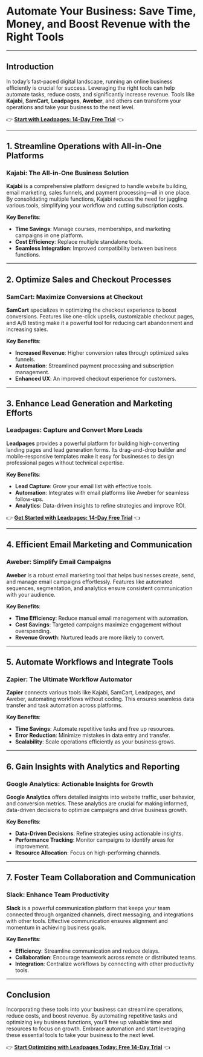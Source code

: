 # Automate Your Business: Save Time, Money, and Boost Revenue with the Right Tools

---

## Introduction

In today’s fast-paced digital landscape, running an online business efficiently is crucial for success. Leveraging the right tools can help automate tasks, reduce costs, and significantly increase revenue. Tools like **Kajabi**, **SamCart**, **Leadpages**, **Aweber**, and others can transform your operations and take your business to the next level.

👉 **[Start with Leadpages: 14-Day Free Trial](https://bit.ly/LEadPages)** 👈

---

## 1. Streamline Operations with All-in-One Platforms

### Kajabi: The All-in-One Business Solution
**Kajabi** is a comprehensive platform designed to handle website building, email marketing, sales funnels, and payment processing—all in one place. By consolidating multiple functions, Kajabi reduces the need for juggling various tools, simplifying your workflow and cutting subscription costs.

**Key Benefits**:
- **Time Savings**: Manage courses, memberships, and marketing campaigns in one platform.
- **Cost Efficiency**: Replace multiple standalone tools.
- **Seamless Integration**: Improved compatibility between business functions.

---

## 2. Optimize Sales and Checkout Processes

### SamCart: Maximize Conversions at Checkout
**SamCart** specializes in optimizing the checkout experience to boost conversions. Features like one-click upsells, customizable checkout pages, and A/B testing make it a powerful tool for reducing cart abandonment and increasing sales.

**Key Benefits**:
- **Increased Revenue**: Higher conversion rates through optimized sales funnels.
- **Automation**: Streamlined payment processing and subscription management.
- **Enhanced UX**: An improved checkout experience for customers.

---

## 3. Enhance Lead Generation and Marketing Efforts

### Leadpages: Capture and Convert More Leads
**Leadpages** provides a powerful platform for building high-converting landing pages and lead generation forms. Its drag-and-drop builder and mobile-responsive templates make it easy for businesses to design professional pages without technical expertise.

**Key Benefits**:
- **Lead Capture**: Grow your email list with effective tools.
- **Automation**: Integrates with email platforms like Aweber for seamless follow-ups.
- **Analytics**: Data-driven insights to refine strategies and improve ROI.

👉 **[Get Started with Leadpages: 14-Day Free Trial](https://bit.ly/LEadPages)** 👈

---

## 4. Efficient Email Marketing and Communication

### Aweber: Simplify Email Campaigns
**Aweber** is a robust email marketing tool that helps businesses create, send, and manage email campaigns effortlessly. Features like automated sequences, segmentation, and analytics ensure consistent communication with your audience.

**Key Benefits**:
- **Time Efficiency**: Reduce manual email management with automation.
- **Cost Savings**: Targeted campaigns maximize engagement without overspending.
- **Revenue Growth**: Nurtured leads are more likely to convert.

---

## 5. Automate Workflows and Integrate Tools

### Zapier: The Ultimate Workflow Automator
**Zapier** connects various tools like Kajabi, SamCart, Leadpages, and Aweber, automating workflows without coding. This ensures seamless data transfer and task automation across platforms.

**Key Benefits**:
- **Time Savings**: Automate repetitive tasks and free up resources.
- **Error Reduction**: Minimize mistakes in data entry and transfer.
- **Scalability**: Scale operations efficiently as your business grows.

---

## 6. Gain Insights with Analytics and Reporting

### Google Analytics: Actionable Insights for Growth
**Google Analytics** offers detailed insights into website traffic, user behavior, and conversion metrics. These analytics are crucial for making informed, data-driven decisions to optimize campaigns and drive business growth.

**Key Benefits**:
- **Data-Driven Decisions**: Refine strategies using actionable insights.
- **Performance Tracking**: Monitor campaigns to identify areas for improvement.
- **Resource Allocation**: Focus on high-performing channels.

---

## 7. Foster Team Collaboration and Communication

### Slack: Enhance Team Productivity
**Slack** is a powerful communication platform that keeps your team connected through organized channels, direct messaging, and integrations with other tools. Effective communication ensures alignment and momentum in achieving business goals.

**Key Benefits**:
- **Efficiency**: Streamline communication and reduce delays.
- **Collaboration**: Encourage teamwork across remote or distributed teams.
- **Integration**: Centralize workflows by connecting with other productivity tools.

---

## Conclusion

Incorporating these tools into your business can streamline operations, reduce costs, and boost revenue. By automating repetitive tasks and optimizing key business functions, you’ll free up valuable time and resources to focus on growth. Embrace automation and start leveraging these essential tools to take your business to the next level.

👉 **[Start Optimizing with Leadpages Today: Free 14-Day Trial](https://bit.ly/LEadPages)** 👈
